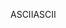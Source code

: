 <span data-ttu-id="fefae-101">ASCII</span><span class="sxs-lookup"><span data-stu-id="fefae-101">ASCII</span></span>